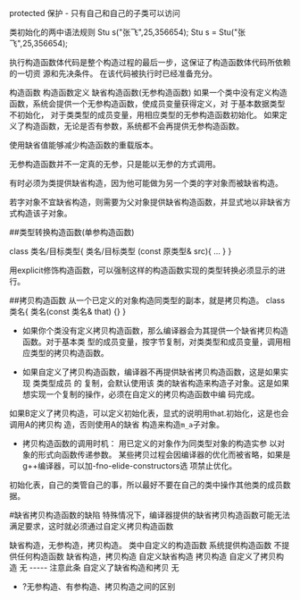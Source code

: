 

protected 保护 - 只有自己和自己的子类可以访问

类初始化的两中语法规则
Stu s("张飞",25,356654);
Stu s = Stu("张飞",25,356654);

执行构造函数体代码是整个构造过程的最后一步，这保证了构造函数体代码所依赖的一切资
源和先决条件。
在该代码被执行时已经准备充分。

构造函数
构造函数定义
缺省构造函数(无参构造函数)
如果一个类中没有定义构造函数，系统会提供一个无参构造函数，使成员变量获得定义，对
于基本数据类型不初始化，
对于类类型的成员变量，用相应类型的无参构造函数初始化。
如果定义了构造函数，无论是否有参数，系统都不会再提供无参构造函数。


使用缺省值能够减少构造函数的重载版本。

无参构造函数并不一定真的无参，只是能以无参的方式调用。

有时必须为类提供缺省构造，因为他可能做为另一个类的字对象而被缺省构造。

若字对象不宜缺省构造，则需要为父对象提供缺省构造函数，并显式地以非缺省方式构造该子对象。

##类型转换构造函数(单参构造函数)

class 类名/目标类型{
    类名/目标类型 (const 原类型& src){ ... }
}

用explicit修饰构造函数，可以强制这样的构造函数实现的类型转换必须显示的进行。


##拷贝构造函数
从一个已定义的对象构造同类型的副本，就是拷贝构造。
    class 类名{
        类名(const 类名& that) {}
    }
* 如果你个类没有定义拷贝构造函数，那么编译器会为其提供一个缺省拷贝构造函数。对于基本类
型的成员变量，按字节复制，对类类型和成员变量，调用相应类型的拷贝构造函数。

* 如果自定义了拷贝构造函数，编译器不再提供缺省拷贝构造函数，这是如果实现 类类型成员 的
复制，会默认使用该
类的缺省构造来构造子对象。这是如果想实现一个复制的操作，必须在自定义的拷贝构造函数中编
码完成。

如果B定义了拷贝构造，可以定义初始化表，显式的说明用that.初始化，这是也会调用A的拷贝构
造，否则使用A的缺省
构造来构造`m_a`子对象。

* 拷贝构造函数的调用时机：
用已定义的对象作为同类型对象的构造实参
以对象的形式向函数传递参数。
某些拷贝过程会因编译器的优化而被省略，如果是g++编译器，可以加-fno-elide-constructors选
项禁止优化。

初始化表，自己的类管自己的事，所以最好不要在自己的类中操作其他类的成员数据。

#缺省拷贝构造函数的缺陷
特殊情况下，编译器提供的缺省拷贝构造函数可能无法满足要求，这时就必须通过自定义拷贝构造函数

缺省构造，无参构造，拷贝构造。
类中自定义的构造函数          系统提供构造函数
 不提供任何构造函数          缺省构造，拷贝构造
   自定义缺省构造                拷贝构造
  自定义了拷贝构造                 无        ----- 注意此条
 自定义了缺省构造和拷贝            无


- ?无参构造、有参构造、拷贝构造之间的区别


